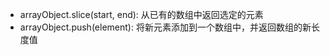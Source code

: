 + arrayObject.slice(start, end): 从已有的数组中返回选定的元素
+ arrayObject.push(element): 将新元素添加到一个数组中，并返回数组的新长度值
